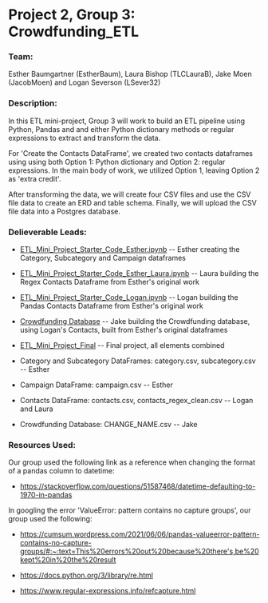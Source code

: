 # Project 2, Group 3: Crowdfunding_ETL
### Team: 
Esther Baumgartner (EstherBaum), Laura Bishop (TLCLauraB), Jake Moen (JacobMoen) and Logan Severson (LSever32)

### Description:
In this ETL mini-project, Group 3 will work to build an ETL pipeline using Python, Pandas and and either Python dictionary methods or regular expressions to extract and transform the data. 

For 'Create the Contacts DataFrame', we created two contacts dataframes using using both Option 1: Python dictionary and Option 2: regular expressions. In the main body of work, we utilized Option 1, leaving Option 2 as 'extra credit'.

After transforming the data, we will create four CSV files and use the CSV file data to create an ERD and table schema. Finally, we will upload the CSV file data into a Postgres database.

### Delieverable Leads:
* [ETL_Mini_Project_Starter_Code_Esther.ipynb](https://github.com/TLCLauraB/Crowdfunding_ETL_Group_3/blob/main/ETL_Mini_Project_Starter_Code_Esther.ipynb) -- Esther creating the Category, Subcategory and Campaign dataframes

* [ETL_Mini_Project_Starter_Code_Esther_Laura.ipynb](https://github.com/TLCLauraB/Crowdfunding_ETL_Group_3/blob/main/ETL_Mini_Project_Starter_Code_Esther_Laura.ipynb) -- Laura building the Regex Contacts Dataframe from Esther's original work

* [ETL_Mini_Project_Starter_Code_Logan.ipynb](https://github.com/TLCLauraB/Crowdfunding_ETL_Group_3/blob/main/ETL_Mini_Project_Starter_Code_Logan.ipynb) -- Logan building the Pandas Contacts Dataframe from Esther's original work

* [Crowdfunding Database]() -- Jake building the Crowdfunding database, using Logan's Contacts, built from Esther's original dataframes

* [ETL_Mini_Project_Final]() -- Final project, all elements combined

* Category and Subcategory DataFrames: category.csv, subcategory.csv -- Esther

* Campaign DataFrame: campaign.csv -- Esther

* Contacts DataFrame: contacts.csv, contacts_regex_clean.csv -- Logan and Laura

* Crowdfunding Database: CHANGE_NAME.csv -- Jake

### Resources Used:
Our group used the following link as a reference when changing the format of a pandas column to datetime:

* https://stackoverflow.com/questions/51587468/datetime-defaulting-to-1970-in-pandas

In googling the error 'ValueError: pattern contains no capture groups', our group used the following: 

* https://cumsum.wordpress.com/2021/06/06/pandas-valueerror-pattern-contains-no-capture-groups/#:~:text=This%20errors%20out%20because%20there's,be%20kept%20in%20the%20result

* https://docs.python.org/3/library/re.html

* https://www.regular-expressions.info/refcapture.html
